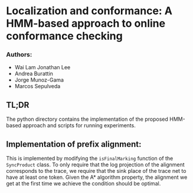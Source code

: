 # Localization and conformance: A HMM-based approach to online conformance checking
### Authors:
- Wai Lam Jonathan Lee
- Andrea Burattin
- Jorge Munoz-Gama
- Marcos Sepulveda

## TL;DR
The python directory contains the implementation
of the proposed HMM-based approach and scripts for running experiments.

## Implementation of prefix alignment:
This is implemented by modifying the `isFinalMarking` function of the
`SyncProduct` class. To only require that the log projection of the alignment
corresponds to the trace, we require that the sink place of the trace net to
have at least one token. Given the A\* algorithm property, the alignment we get
at the first time we achieve the condition should be optimal.
